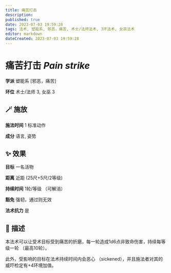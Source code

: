 ```yaml
---
title: 痛苦打击
description: 
published: true
date: 2023-07-03 19:59:28
tags: 法术, 塑能系, 邪恶，痛苦, 术士/法师法术, 3环法术, 女巫法术
editor: markdown
dateCreated: 2023-07-03 19:59:28
---
```


# **痛苦打击** *Pain strike*

**学派** 塑能系 \[邪恶，痛苦\] 

**环位** 术士/法师 3, 女巫 3

## 🪄 施放

**施法时间** 1 标准动作

**成分** 语言, 姿势

## ✨ 效果 

**目标** 一名活物 

**距离** 近距 (25尺+5尺/2等级)  

**持续时间** 1轮/等级 （可解消） 

**豁免** 强韧，通过则无效

**法术抗力** 是

## 📖 描述

本法术可以让受术目标受到痛苦的折磨，每一轮造成1d6点非致命伤害，持续每等级一轮 （最高10轮）。

此外，受影响的目标在法术持续时间内会恶心 （sickened），并且施法者对其的威吓检定有+4环境加值。
    